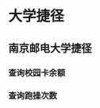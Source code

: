 # 大学捷径

## 南京邮电大学捷径

### 查询校园卡余额
<Shortcut 
    desc="一键查询校园卡余额，亦可通过siri查询" 
    needAPI="true" 
    needPassword="true" 
    author="gaoliang" 
    siriAsk="查询校园卡余额" 
    siriAnswer="余额为：10.34元"
    apiPath="api/university/njupt/card_balance"
    url="https://www.icloud.com/shortcuts/30a98ae60f934de9909007886dd7dada"
    />

### 查询跑操次数
<Shortcut 
    desc="一键查询跑操次数和今日是否成功打卡" 
    needAPI="true" 
    author="imguozr" 
    siriAsk="查跑操" 
    siriAnswer="今天跑操了，这学期一共跑了14次，最近的两次时间为xx和xx"
    apiPath="api/university/njupt/run_times"
    url="https://www.icloud.com/shortcuts/5766403908d641c8a271791a6abd3845"
    />

